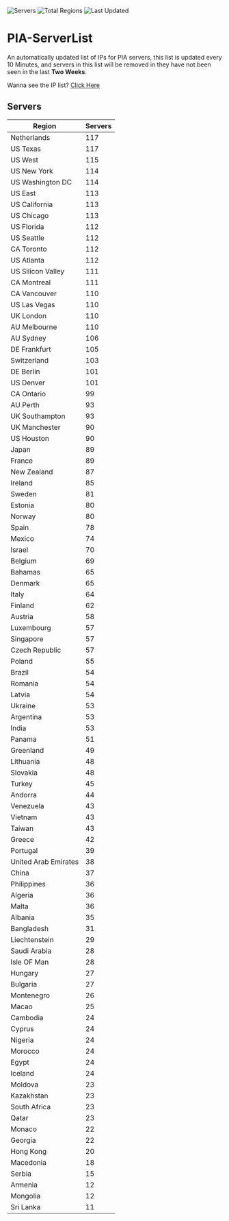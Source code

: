 ![Servers](https://img.shields.io/badge/Servers-6,052-darkgreen)
![Total Regions](https://img.shields.io/badge/Total_Regions-97-darkgreen)
![Last Updated](https://img.shields.io/badge/Last_Updated-December_12_2024_23:30_EST-darkgreen)

# PIA-ServerList
An automatically updated list of IPs for PIA servers, this list is updated every 10 Minutes, and servers in this list will be removed in they have not been seen in the last **Two Weeks**.

Wanna see the IP list? [Click Here](./servers.json)

## Servers
| Region               | Servers |
|----------------------|---------|
| Netherlands | 117 |
| US Texas | 117 |
| US West | 115 |
| US New York | 114 |
| US Washington DC | 114 |
| US East | 113 |
| US California | 113 |
| US Chicago | 113 |
| US Florida | 112 |
| US Seattle | 112 |
| CA Toronto | 112 |
| US Atlanta | 112 |
| US Silicon Valley | 111 |
| CA Montreal | 111 |
| CA Vancouver | 110 |
| US Las Vegas | 110 |
| UK London | 110 |
| AU Melbourne | 110 |
| AU Sydney | 106 |
| DE Frankfurt | 105 |
| Switzerland | 103 |
| DE Berlin | 101 |
| US Denver | 101 |
| CA Ontario | 99 |
| AU Perth | 93 |
| UK Southampton | 93 |
| UK Manchester | 90 |
| US Houston | 90 |
| Japan | 89 |
| France | 89 |
| New Zealand | 87 |
| Ireland | 85 |
| Sweden | 81 |
| Estonia | 80 |
| Norway | 80 |
| Spain | 78 |
| Mexico | 74 |
| Israel | 70 |
| Belgium | 69 |
| Bahamas | 65 |
| Denmark | 65 |
| Italy | 64 |
| Finland | 62 |
| Austria | 58 |
| Luxembourg | 57 |
| Singapore | 57 |
| Czech Republic | 57 |
| Poland | 55 |
| Brazil | 54 |
| Romania | 54 |
| Latvia | 54 |
| Ukraine | 53 |
| Argentina | 53 |
| India | 53 |
| Panama | 51 |
| Greenland | 49 |
| Lithuania | 48 |
| Slovakia | 48 |
| Turkey | 45 |
| Andorra | 44 |
| Venezuela | 43 |
| Vietnam | 43 |
| Taiwan | 43 |
| Greece | 42 |
| Portugal | 39 |
| United Arab Emirates | 38 |
| China | 37 |
| Philippines | 36 |
| Algeria | 36 |
| Malta | 36 |
| Albania | 35 |
| Bangladesh | 31 |
| Liechtenstein | 29 |
| Saudi Arabia | 28 |
| Isle OF Man | 28 |
| Hungary | 27 |
| Bulgaria | 27 |
| Montenegro | 26 |
| Macao | 25 |
| Cambodia | 24 |
| Cyprus | 24 |
| Nigeria | 24 |
| Morocco | 24 |
| Egypt | 24 |
| Iceland | 24 |
| Moldova | 23 |
| Kazakhstan | 23 |
| South Africa | 23 |
| Qatar | 23 |
| Monaco | 22 |
| Georgia | 22 |
| Hong Kong | 20 |
| Macedonia | 18 |
| Serbia | 15 |
| Armenia | 12 |
| Mongolia | 12 |
| Sri Lanka | 11 |